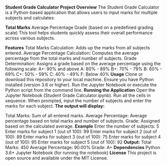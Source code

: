 **Student Grade Calculator**
**Project Overview**
The Student Grade Calculator is a Python-based application that allows users to input marks for multiple subjects and calculates:

**Total Marks**
Average Percentage
Grade (based on a predefined grading scale)
This tool helps students quickly assess their overall performance across various subjects.

**Features**
Total Marks Calculation: Adds up the marks from all subjects entered.
Average Percentage Calculation: Computes the average percentage from the total marks and number of subjects.
Grade Determination: Assigns a grade based on the average percentage using the following scale:
A+: 90% and above
A: 80% - 89%
B+: 70% - 79%
B: 60% - 69%
C+: 50% - 59%
C: 40% - 49%
F: Below 40%
**Usage**
Clone or download this repository to your local machine.
Ensure you have Python installed (version 3.6 or higher).
Run the Jupyter Notebook or execute the Python script from the command line.
**Running the Application**
Open the Jupyter Notebook (Student Grade Calculator.ipynb).
Run all the cells in sequence.
When prompted, input the number of subjects and enter the marks for each subject.
**The output will display:**

Total Marks: Sum of all entered marks.
Average Percentage: Average percentage based on total marks and number of subjects.
Grade: Assigned based on the calculated average.
**Example**
Enter the number of subjects:  5
Enter marks for subject 1 (out of 100):  99
Enter marks for subject 2 (out of 100):  89
Enter marks for subject 3 (out of 100):  75
Enter marks for subject 4 (out of 100):  95
Enter marks for subject 5 (out of 100):  92
**Output:**
Total Marks: 450
Average Percentage: 90.00%
Grade: A+
**Dependencies**
Python 3.6+
Jupyter Notebook (for running the notebook)
**License**
This project is open source and available under the MIT License.
